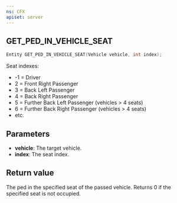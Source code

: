 ```yaml
---
ns: CFX
apiset: server
---
```

## GET_PED_IN_VEHICLE_SEAT

```c
Entity GET_PED_IN_VEHICLE_SEAT(Vehicle vehicle, int index);
```

Seat indexes:
* -1 = Driver
* 2 = Front Right Passenger
* 3 = Back Left Passenger
* 4 = Back Right Passenger
* 5 = Further Back Left Passenger (vehicles > 4 seats)
* 6 = Further Back Right Passenger (vehicles > 4 seats)
* etc.

## Parameters
* **vehicle**: The target vehicle.
* **index**: The seat index.

## Return value
The ped in the specified seat of the passed vehicle. Returns 0 if the specified seat is not occupied.
